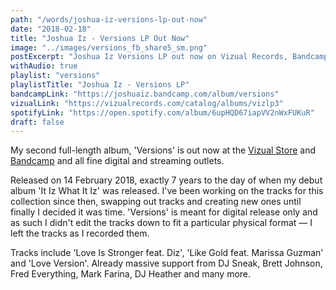 ```yaml
---
path: "/words/joshua-iz-versions-lp-out-now"
date: "2018-02-18"
title: "Joshua Iz - Versions LP Out Now"
image: "../images/versions_fb_share5_sm.png"
postExcerpt: "Joshua Iz Versions LP out now on Vizual Records, Bandcamp, and all fine digital and streaming outlets."
withAudio: true
playlist: "versions"
playlistTitle: "Joshua Iz - Versions LP"
bandcampLink: "https://joshuaiz.bandcamp.com/album/versions"
vizualLink: "https://vizualrecords.com/catalog/albums/vizlp3"
spotifyLink: "https://open.spotify.com/album/6upHQD67iapVV2nWxFUKuR"
draft: false
---
```


My second full-length album, 'Versions' is out now at the <a href="https://vizualrecords.com/catalog/albums/vizlp3" target="_blank">Vizual Store</a> and <a href="https://vizual.bandcamp.com/" target="_blank">Bandcamp</a> and all fine digital and streaming outlets.

Released on 14 February 2018, exactly 7 years to the day of when my debut album 'It Iz What It Iz' was released. I've been working on the tracks for this collection since then, swapping out tracks and creating new ones until finally I decided it was time. 'Versions' is meant for digital release only and as such I didn't edit the tracks down to fit a particular physical format — I left the tracks as I recorded them.

Tracks include 'Love Is Stronger feat. Diz', 'Like Gold feat. Marissa Guzman' and 'Love Version'. Already massive support from DJ Sneak, Brett Johnson, Fred Everything, Mark Farina, DJ Heather and many more.